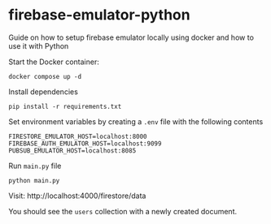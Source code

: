 # firebase-emulator-python

Guide on how to setup firebase emulator locally using docker and how to use it with Python

Start the Docker container:

```
docker compose up -d
```

Install dependencies

```
pip install -r requirements.txt
```

Set environment variables by creating a `.env` file with the following contents

```
FIRESTORE_EMULATOR_HOST=localhost:8000
FIREBASE_AUTH_EMULATOR_HOST=localhost:9099
PUBSUB_EMULATOR_HOST=localhost:8085
```

Run `main.py` file

```
python main.py
```

Visit: http://localhost:4000/firestore/data

You should see the `users` collection with a newly created document.
